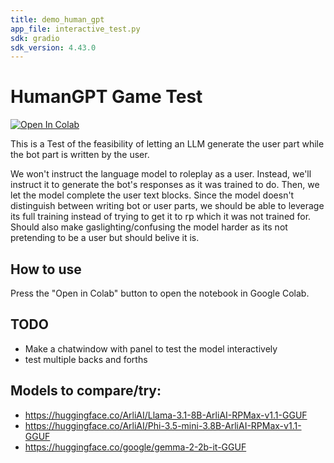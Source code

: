 ```yaml
---
title: demo_human_gpt
app_file: interactive_test.py
sdk: gradio
sdk_version: 4.43.0
---
```

# HumanGPT Game Test
<a target="_blank" href="https://colab.research.google.com/github/bldng1337/human_gpt_technical_test/blob/main/chat_test.ipynb">
  <img src="https://colab.research.google.com/assets/colab-badge.svg" alt="Open In Colab"/>
</a>

This is a Test of the feasibility of letting an LLM generate the user part while the bot part is written by the user.

We won't instruct the language model to roleplay as a user. Instead, we'll instruct it to generate the bot's responses as it was trained to do. Then, we let the model complete the user text blocks. Since the model doesn't distinguish between writing bot or user parts, we should be able to leverage its full training instead of trying to get it to rp which it was not trained for. Should also make gaslighting/confusing the model harder as its not pretending to be a user but should belive it is.

## How to use
Press the "Open in Colab" button to open the notebook in Google Colab.

## TODO
- Make a chatwindow with panel to test the model interactively
- test multiple backs and forths

## Models to compare/try:
- https://huggingface.co/ArliAI/Llama-3.1-8B-ArliAI-RPMax-v1.1-GGUF
- https://huggingface.co/ArliAI/Phi-3.5-mini-3.8B-ArliAI-RPMax-v1.1-GGUF
- https://huggingface.co/google/gemma-2-2b-it-GGUF
